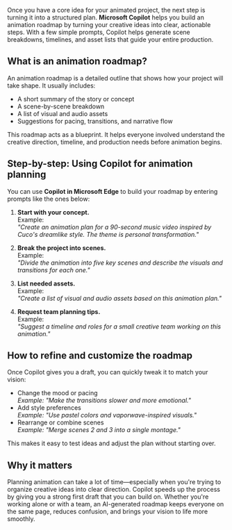 Once you have a core idea for your animated project, the next step is turning it into a structured plan. **Microsoft Copilot** helps you build an animation roadmap by turning your creative ideas into clear, actionable steps. With a few simple prompts, Copilot helps generate scene breakdowns, timelines, and asset lists that guide your entire production.

## What is an animation roadmap?

An animation roadmap is a detailed outline that shows how your project will take shape. It usually includes:

- A short summary of the story or concept  
- A scene-by-scene breakdown  
- A list of visual and audio assets  
- Suggestions for pacing, transitions, and narrative flow  

This roadmap acts as a blueprint. It helps everyone involved understand the creative direction, timeline, and production needs before animation begins.

## Step-by-step: Using Copilot for animation planning

You can use **Copilot in Microsoft Edge** to build your roadmap by entering prompts like the ones below:

1. **Start with your concept.**  
   Example:  
   *"Create an animation plan for a 90-second music video inspired by Cuco's dreamlike style. The theme is personal transformation."*

1. **Break the project into scenes.**  
   Example:  
   *"Divide the animation into five key scenes and describe the visuals and transitions for each one."*

1. **List needed assets.**  
   Example:  
   *"Create a list of visual and audio assets based on this animation plan."*

1. **Request team planning tips.**  
   Example:  
   *"Suggest a timeline and roles for a small creative team working on this animation."*

## How to refine and customize the roadmap

Once Copilot gives you a draft, you can quickly tweak it to match your vision:

- Change the mood or pacing  
  *Example: "Make the transitions slower and more emotional."*  
- Add style preferences  
  *Example: "Use pastel colors and vaporwave-inspired visuals."*  
- Rearrange or combine scenes  
  *Example: "Merge scenes 2 and 3 into a single montage."*

This makes it easy to test ideas and adjust the plan without starting over.

## Why it matters

Planning animation can take a lot of time—especially when you're trying to organize creative ideas into clear direction. Copilot speeds up the process by giving you a strong first draft that you can build on. Whether you're working alone or with a team, an AI-generated roadmap keeps everyone on the same page, reduces confusion, and brings your vision to life more smoothly.
